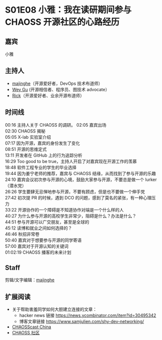 # S01E08 小雅：我在读研期间参与 CHAOSS 开源社区的心路经历

## 嘉宾
小雅

## 主持人
* [majinghe](https://github.com/majinghe)（开源爱好者，DevOps 技术布道师）  
* [Wey Gu](https://github.com/wey-gu) (开源相信者、程序员、图技术 advocate）
* [Rick](https://github.com/linuxsuren)（开源爱好者、业余开源布道师）

## 时间线

00:16 主持人关于 CHAOSS 的调研。
02:05 嘉宾出场  
02:30 CHAOSS 揭秘  
05:05 X-lab 实验室介绍  
07:17 因为开源，嘉宾的身份发生了变化   
08:51 开源的思维定式  
13:11 开发者在 GitHub 上的行为追踪分析  
16:29 Too good to be true，主持人开启了对嘉宾现在开源工作的羡慕  
18:48 软件工程专业的学生的毕业选择  
19:44 因为姜宁老师的推荐，嘉宾与 CHAOSS 结缘，从而找到了参与开源的乐趣   
24:10 嘉宾会议初次参与开源的心境，鼓励大家参与开源，不要总是做一个 lurker（潜水党）  
26:26 学生要肆无忌惮地参与开源，不要有顾虑，但是也不要做一个伸手党  
27:42 初次提 PR 的时候，遇到 DCO 的问题，感到了莫名的紧张，有一种心理压力   
33:22 开源协作的一个障碍是不知道协作对端是一个什么样的人  
40:27 为什么参与开源的高校学生非常少，阻碍是什么？办法是什么？  
44:51 参与开源可以广交朋友，甚至是全球的  
45:12 读博和就业之间如何选择的？  
46:46 秋招非常卷  
50:40 嘉宾对于想要参与开源的同学寄语  
57:00 嘉宾对于开源认知的关键词  
01:02:19 CHAOSS 播客的未来计划

## Staff
剪辑/文字编辑：[majinghe](https://github.com/majinghe)

## 扩展阅读
- 关于帮助害羞同学如何大胆建立连接的文章：
  - hacker news 链接 https://news.ycombinator.com/item?id=30495342
  - 博客文章链接 https://www.samjulien.com/shy-dev-networking/
- [CHAOSScast China](https://www.ximalaya.com/album/54433824)
- [CHAOSS 社区](https://chaoss.community)
